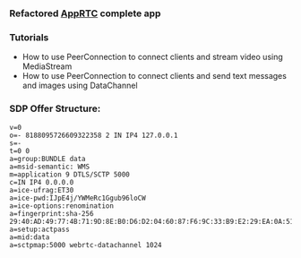 ### Refactored [AppRTC](https://github.com/njovy/AppRTCDemo) complete app 
### Tutorials
  * How to use PeerConnection to connect clients and stream video using MediaStream
  * How to use PeerConnection to connect clients and send text messages and images using DataChannel


### SDP Offer Structure:

```
v=0
o=- 8188095726609322358 2 IN IP4 127.0.0.1
s=-
t=0 0
a=group:BUNDLE data
a=msid-semantic: WMS
m=application 9 DTLS/SCTP 5000
c=IN IP4 0.0.0.0
a=ice-ufrag:ET30
a=ice-pwd:IJpE4j/YWMeRc1Ggub96loCW
a=ice-options:renomination
a=fingerprint:sha-256 29:40:AD:49:77:4B:71:9D:8E:B0:D6:D2:04:60:87:F6:9C:33:B9:E2:29:EA:0A:51:A7:8F:4D:CE:FD:C5:22:B9
a=setup:actpass
a=mid:data
a=sctpmap:5000 webrtc-datachannel 1024
```

